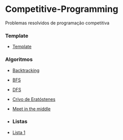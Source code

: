 # Competitive-Programming
Problemas resolvidos de programação competitiva

### Template
- [Template](template/)
  
### Algoritmos
- [Backtracking](backtraking/)
- [BFS](bfs/)
- [DFS](dfs/)
- [Crivo de Eratóstenes](crivodeEratostenes/)
- [Meet in the middle](Meet_in_the_middle/)
  

- ### Listas
- [Lista 1](lista1/)

